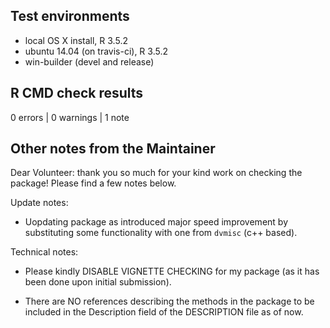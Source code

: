 ## Test environments
* local OS X install, R 3.5.2
* ubuntu 14.04 (on travis-ci), R 3.5.2
* win-builder (devel and release)

## R CMD check results

0 errors | 0 warnings | 1 note

## Other notes from the Maintainer

Dear Volunteer: thank you so much for your kind work on checking the package! Please find a few notes below. 

Update notes: 

* Uopdating package as introduced major speed improvement by substituting some functionality with one from `dvmisc` (c++ based). 

Technical notes: 

* Please kindly DISABLE VIGNETTE CHECKING for my package (as it has been done upon initial submission). 

* There are NO references describing the methods in the package to be included in the Description field of the DESCRIPTION file as of now. 


